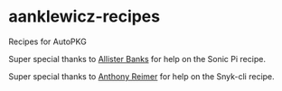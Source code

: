 # aanklewicz-recipes
Recipes for AutoPKG

Super special thanks to <a href="https://github.com/arubdesu">Allister Banks</a> for help on the Sonic Pi recipe. 

Super special thanks to <a href="https://github.com/jazzace">Anthony Reimer</a> for help on the Snyk-cli recipe. 

